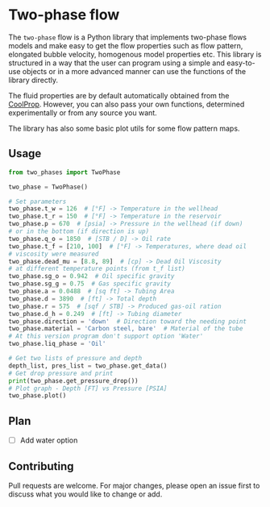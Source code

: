 # Two-phase flow

The `two-phase` flow is a Python library that implements two-phase flows models and make easy to get the flow properties such as flow pattern, elongated bubble velocity, homogenous model properties etc. This library is structured in a way that the user can program using a simple and easy-to-use objects or in a more advanced manner can use the functions of the library directly.

The fluid properties are by default automatically obtained from the [CoolProp](https://github.com/CoolProp/CoolProp). However, you can also pass your own functions, determined experimentally or from any source you want.

The library has also some basic plot utils for some flow pattern maps.

## Usage

```python
from two_phases import TwoPhase

two_phase = TwoPhase()

# Set parameters
two_phase.t_w = 126  # [°F] -> Temperature in the wellhead
two_phase.t_r = 150  # [°F] -> Temperature in the reservoir
two_phase.p = 670  # [psia] -> Pressure in the wellhead (if down)
# or in the bottom (if direction is up)
two_phase.q_o = 1850  # [STB / D] -> Oil rate
two_phase.t_f = [210, 100]  # [°F] -> Temperatures, where dead oil
# viscosity were measured
two_phase.dead_mu = [8.8, 89]  # [cp] -> Dead Oil Viscosity
# at different temperature points (from t_f list)
two_phase.sg_o = 0.942  # Oil specific gravity
two_phase.sg_g = 0.75  # Gas specific gravity
two_phase.a = 0.0488  # [sq ft] -> Tubing Area
two_phase.d = 3890  # [ft] -> Total depth
two_phase.r = 575  # [sqf / STB] -> Produced gas-oil ration
two_phase.d_h = 0.249  # [ft] -> Tubing diameter
two_phase.direction = 'down'  # Direction toward the needing point
two_phase.material = 'Carbon steel, bare'  # Material of the tube
# At this version program don't support option 'Water'
two_phase.liq_phase = 'Oil'

# Get two lists of pressure and depth
depth_list, pres_list = two_phase.get_data()
# Get drop pressure and print
print(two_phase.get_pressure_drop())
# Plot graph - Depth [FT] vs Pressure [PSIA]
two_phase.plot()
```

## Plan

- [ ] Add water option


## Contributing
Pull requests are welcome. For major changes, please open an issue first to discuss what you would like to change or add.
